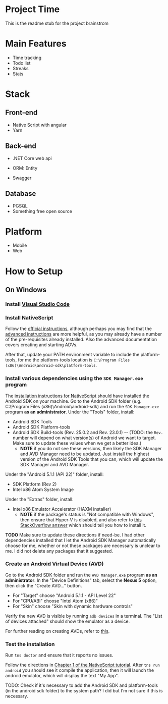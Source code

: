 # Project Time
This is the readme stub for the project brainstrom


# Main Features
* Time tracking
* Todo list
* Streaks
* Stats

# Stack
## Front-end
* Native Script with angular
* Yarn
## Back-end 
* .NET Core web api

* ORM: Entity
* Swagger
## Database
* PGSQL
* Something free open source

# Platform
* Mobile
* Web

# How to Setup

## On Windows
### Install [Visual Studio Code](https://code.visualstudio.com/docs/setup/windows)

### Install NativeScript
Follow the [official instructions](https://docs.nativescript.org/angular/start/quick-setup), although perhaps you may find that the [advanced instructions](https://docs.nativescript.org/angular/start/ns-setup-win) are more helpful, as you may already have a number of the pre-requisites already installed. Also the advanced documentation covers creating and starting ADVs.

After that, update your PATH environment variable to include the platform-tools, for me the platform-tools location is `C:\Program Files (x86)\Android\android-sdk\platform-tools`.

### Install various dependencies using the `SDK Manager.exe` program
The [installation instructions for NativeScript](https://docs.nativescript.org/angular/start/quick-setup) should have installed the Android SDK on your machine. Go to the Android SDK folder (e.g. C:\Program Files (x86)\Android\android-sdk) and run the `SDK Manager.exe` program **as an administrator**.
Under the "Tools" folder, install:
- Android SDK Tools
- Android SDK Platform-tools
- Android SDK Build-tools (Rev. 25.0.2 and Rev. 23.0.1) -- (TODO: the `Rev.` number will depend on what version(s) of Android we want to target. Make sure to update these values when we get a better idea.)
  - **NOTE** if you do not see these versions, then likely the SDK Manager and AVD Manager need to be updated. Just install the highest version of the Android SDK Tools that you can, which will update the SDK Manager and AVD Manager.

Under the "Android 5.1.1 (API 22)" folder, install:
- SDK Platform (Rev 2)
- Intel x86 Atom System Image

Under the "Extras" folder, install:
- Intel x86 Emulator Accelerator (HAXM installer)
  - **NOTE** if the package's status is "Not compatible with Windows", then ensure that Hyper-V is disabled, and also refer to [this StackOverflow answer](https://stackoverflow.com/a/41102254/747275) which should tell you how to install it.

**TODO** Make sure to update these directions if need-be. I had other dependencies installed that I let the Android SDK Manager automatically choose for me, whether or not these packages are necessary is unclear to me. I did not delete any packages that it suggested.

### Create an Android Virtual Device (AVD)
Go to the Android SDK folder and run the `AVD Manager.exe` program **as an administrator**.
In the "Device Definitions" tab, select the **Nexus 5** option, then click the "Create AVD..." button.
- For "Target" choose "Android 5.1.1 - API Level 22"
- For "CPU/ABI" choose "Intel Atom (x86)"
- For "Skin" choose "Skin with dynamic hardware controls"

Verify the new AVD is visible by running `adb devices` in a terminal. The "List of devices attached" should show the emulator as a device.

For further reading on creating AVDs, refer to [this](https://developer.android.com/studio/run/managing-avds.html).

### Test the installation
Run `tns doctor` and ensure that it reports no issues.

Follow the directions in [Chapter 1 of the NativeScript tutorial](https://docs.nativescript.org/tutorial/chapter-1). After `tns run android` you should see it compile the application, then it will launch the android emulator, which will display the text "My App".

TODO: Check if it's necessary to add the Android SDK and platform-tools (in the android sdk folder) to the system path? I did but I'm not sure if this is necessary.
